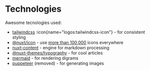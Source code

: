 # Technologies

Awesome tecnologies used:

- [tailwindcss](https://tailwindcss.com/) :icon{name="logos:tailwindcss-icon"} - for consistent styling
- [@nuxt/icon](https://nuxt.com/modules/icon) - use [more than 100,000](https://icones.js.org/) icons everywhere
- [nuxt-content](https://content.nuxtjs.org/) - engine for markdown processing
- [@nuxt-themes/typography](https://github.com/nuxt-themes/typography) - for cool articles
- [mermaid](https://mermaid.js.org/) - for rendering digrams
- [puppeteer](https://pptr.dev/) (removed) - for generating images